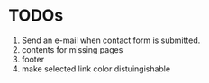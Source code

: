 # TODOs

1. Send an e-mail when contact form is submitted.
2. contents for missing pages
3. footer   
4. make selected link color distuingishable